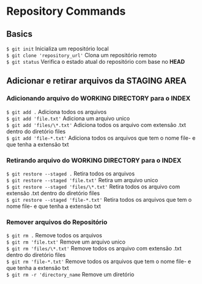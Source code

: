 # Repository Commands

## Basics
`$ git init` Inicializa um repositório local  
`$ git clone 'repository_url'` Clona um repositório remoto  
`$ git status` Verifica o estado atual do repositório com base no **HEAD**  

## Adicionar e retirar arquivos da **STAGING AREA**  
### Adicionando arquivo do WORKING DIRECTORY para o INDEX
`$ git add .` Adiciona todos os arquivos  
`$ git add 'file.txt'` Adiciona um arquivo unico  
`$ git add 'files/\*.txt'` Adiciona todos os arquivo com extensão .txt dentro do diretório files  
`$ git add 'file-*.txt'` Adiciona todos os arquivos que tem o nome file- e que tenha a extensão txt  

### Retirando arquivo do WORKING DIRECTORY para o INDEX
`$ git restore --staged .` Retira todos os arquivos  
`$ git restore --staged 'file.txt'` Retira um arquivo unico  
`$ git restore --staged 'files/\*.txt'` Retira todos os arquivo com extensão .txt dentro do diretório files  
`$ git restore --staged 'file-*.txt'` Retira todos os arquivos que tem o nome file- e que tenha a extensão txt  

### Remover arquivos do Repositório 
`$ git rm .` Remove todos os arquivos  
`$ git rm 'file.txt'` Remove um arquivo unico  
`$ git rm 'files/\*.txt'` Remove todos os arquivo com extensão .txt dentro do diretório files  
`$ git rm 'file-*.txt'` Remove todos os arquivos que tem o nome file- e que tenha a extensão txt  
`$ git rm -r 'directory_name` Remove um diretório    